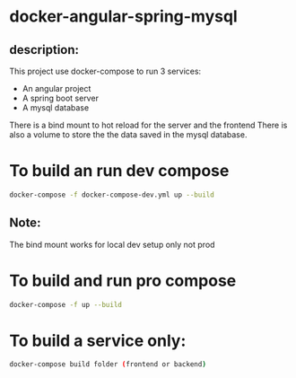 # docker-angular-spring-mysql

## description:

This project use docker-compose to run 3 services: 
- An angular project 
- A spring boot server
- A mysql database

There is a bind mount to hot reload for the server and the frontend
There is also a volume to store the the data saved in the mysql database. 

# To build an run dev compose
```bash
docker-compose -f docker-compose-dev.yml up --build
```

## Note:
The bind mount works for local dev setup only not prod 

# To build and run pro compose
```bash
docker-compose -f up --build
```

# To build a service only:
```bash
docker-compose build folder (frontend or backend)
```
